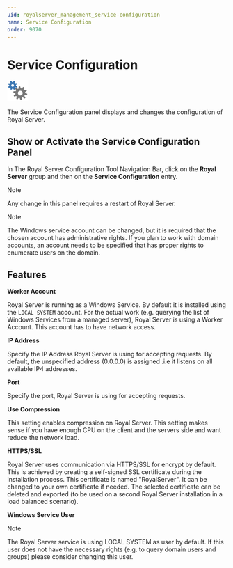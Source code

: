```yaml
---
uid: royalserver_management_service-configuration
name: Service Configuration
order: 9070
---
```


# Service Configuration

<img src="/r2021/images/RoyalServer/Service_48x48.png" class="icon-def" alt="" />

The Service Configuration panel displays and changes the configuration of Royal Server.

## Show or Activate the Service Configuration Panel

In The Royal Server Configuration Tool Navigation Bar, click on the **Royal Server** group and then on the **Service Configuration** entry.

> [!NOTE]
> Any change in this panel requires a restart of Royal Server.

> [!NOTE]
> The Windows service account can be changed, but it is required that the chosen account has administrative rights. If you plan to work with domain accounts, an account needs to be specified that has proper rights to enumerate users on the domain.

## Features

**Worker Account**

Royal Server is running as a Windows Service. By default it is installed using the `LOCAL SYSTEM` account. For the actual work (e.g. querying the list of Windows Services from a managed server), Royal Server is using a Worker Account. This account has to have network access.

**IP Address**

Specify the IP Address Royal Server is using for accepting requests. By default, the unspecified address (0.0.0.0) is assigned .i.e it listens on all available IP4 addresses.

**Port**

Specify the port, Royal Server is using for accepting requests.

**Use Compression**

This setting enables compression on Royal Server. This setting makes sense if you have enough CPU on the client and the servers side and want reduce the network load.

**HTTPS/SSL**

Royal Server uses communication via HTTPS/SSL for encrypt by default. This is achieved by creating a self-signed SSL certificate during the installation process. This certificate is named "RoyalServer". It can be changed to your own certificate if needed. The selected certificate can be deleted and exported (to be used on a second Royal Server installation in a load balanced scenario).

**Windows Service User**

> [!NOTE]
> The Royal Server service is using LOCAL SYSTEM as user by default. If this user does not have the necessary rights (e.g. to query domain users and groups) please consider changing this user.
